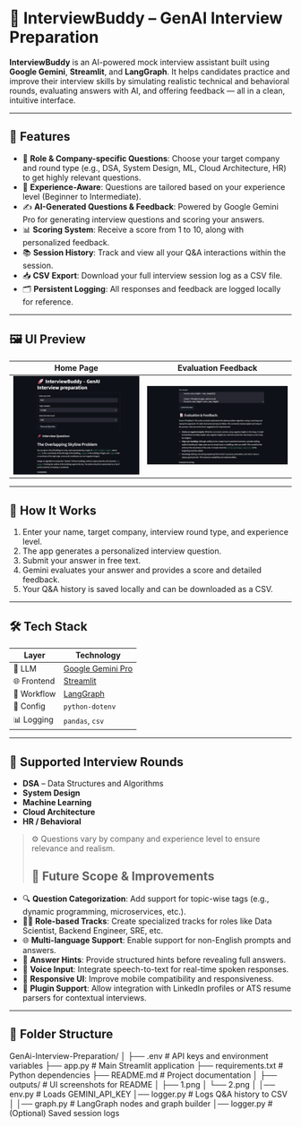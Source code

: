 # 🤖 InterviewBuddy – GenAI Interview Preparation

**InterviewBuddy** is an AI-powered mock interview assistant built using **Google Gemini**, **Streamlit**, and **LangGraph**. It helps candidates practice and improve their interview skills by simulating realistic technical and behavioral rounds, evaluating answers with AI, and offering feedback — all in a clean, intuitive interface.

---

## 🚀 Features

- 🎯 **Role & Company-specific Questions**: Choose your target company and round type (e.g., DSA, System Design, ML, Cloud Architecture, HR) to get highly relevant questions.
- 🧠 **Experience-Aware**: Questions are tailored based on your experience level (Beginner to Intermediate).
- ✍️ **AI-Generated Questions & Feedback**: Powered by Google Gemini Pro for generating interview questions and scoring your answers.
- 📊 **Scoring System**: Receive a score from 1 to 10, along with personalized feedback.
- 📚 **Session History**: Track and view all your Q&A interactions within the session.
- 📥 **CSV Export**: Download your full interview session log as a CSV file.
- 🗂 **Persistent Logging**: All responses and feedback are logged locally for reference.

---

## 🖼️ UI Preview

| Home Page | Evaluation Feedback |
|-----------|---------------------|
| ![](./outputs/1.png) | ![](./outputs/2.png) |
---

## 🧠 How It Works

1. Enter your name, target company, interview round type, and experience level.
2. The app generates a personalized interview question.
3. Submit your answer in free text.
4. Gemini evaluates your answer and provides a score and detailed feedback.
5. Your Q&A history is saved locally and can be downloaded as a CSV.

---

## 🛠 Tech Stack

| Layer         | Technology                                |
|---------------|--------------------------------------------|
| 🧠 LLM        | [Google Gemini Pro](https://ai.google.dev) |
| 🌐 Frontend  | [Streamlit](https://streamlit.io)           |
| 🔄 Workflow  | [LangGraph](https://github.com/langchain-ai/langgraph) |
| 🔐 Config    | `python-dotenv`                             |
| 📊 Logging   | `pandas`, `csv`                             |

---

## 🧪 Supported Interview Rounds

- **DSA** – Data Structures and Algorithms
- **System Design**
- **Machine Learning**
- **Cloud Architecture**
- **HR / Behavioral**

> ⚙️ Questions vary by company and experience level to ensure relevance and realism.
>
> ## 🚧 Future Scope & Improvements

- 🔍 **Question Categorization**: Add support for topic-wise tags (e.g., dynamic programming, microservices, etc.).
- 🧑‍💼 **Role-based Tracks**: Create specialized tracks for roles like Data Scientist, Backend Engineer, SRE, etc.
- 🌐 **Multi-language Support**: Enable support for non-English prompts and answers.
- 🧠 **Answer Hints**: Provide structured hints before revealing full answers.
- 🎤 **Voice Input**: Integrate speech-to-text for real-time spoken responses.
- 📱 **Responsive UI**: Improve mobile compatibility and responsiveness.
- 🧩 **Plugin Support**: Allow integration with LinkedIn profiles or ATS resume parsers for contextual interviews.

---

## 📁 Folder Structure
GenAi-Interview-Preparation/
│
├── .env # API keys and environment variables
├── app.py # Main Streamlit application
├── requirements.txt # Python dependencies
├── README.md # Project documentation
│
├── outputs/ # UI screenshots for README
│ ├── 1.png
│ └── 2.png
│
│── env.py # Loads GEMINI_API_KEY
│── logger.py # Logs Q&A history to CSV
│
│── graph.py # LangGraph nodes and graph builder
│── logger.py # (Optional) Saved session logs
